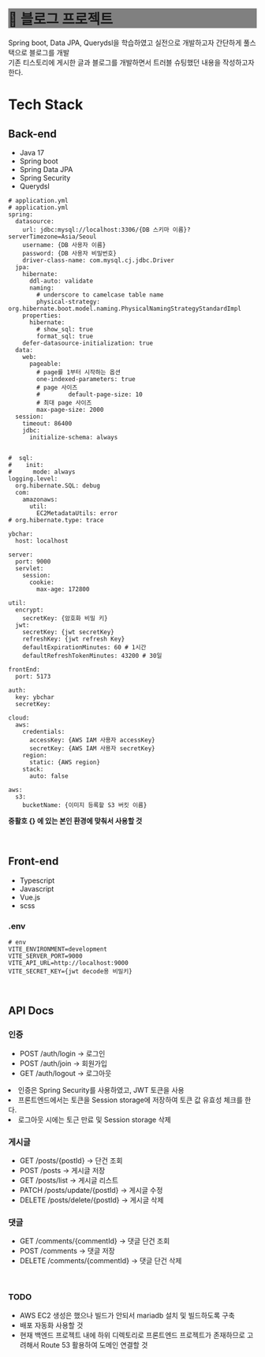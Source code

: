 <h1 style="background-color:gray;"> 📝 블로그 프로젝트 </h1>
Spring boot, Data JPA, Querydsl을 학습하였고 실전으로 개발하고자 간단하게 풀스택으로 블로그를 개발
<br>
기존 티스토리에 게시한 글과 블로그를 개발하면서 트러블 슈팅했던 내용을 작성하고자 한다.
<div>
<h1> Tech Stack </h1>
<h2> Back-end </h2>
<ul>
  <li> Java 17 </li>
  <li> Spring boot </li>
  <li> Spring Data JPA </li>
  <li> Spring Security </li>
  <li> Querydsl </li>
</ul>

```
# application.yml
# application.yml
spring:
  datasource:
    url: jdbc:mysql://localhost:3306/{DB 스키마 이름}?serverTimezone=Asia/Seoul
    username: {DB 사용자 이름}
    password: {DB 사용자 비밀번호}
    driver-class-name: com.mysql.cj.jdbc.Driver
  jpa:
    hibernate:
      ddl-auto: validate
      naming:
        # underscore to camelcase table name
        physical-strategy: org.hibernate.boot.model.naming.PhysicalNamingStrategyStandardImpl
    properties:
      hibernate:
        # show_sql: true
        format_sql: true
    defer-datasource-initialization: true
  data:
    web:
      pageable:
        # page를 1부터 시작하는 옵션
        one-indexed-parameters: true
        # page 사이즈
        #        default-page-size: 10
        # 최대 page 사이즈
        max-page-size: 2000
  session:
    timeout: 86400
    jdbc:
      initialize-schema: always


#  sql:
#    init:
#      mode: always
logging.level:
  org.hibernate.SQL: debug
  com:
    amazonaws:
      util:
        EC2MetadataUtils: error
# org.hibernate.type: trace

ybchar:
  host: localhost

server:
  port: 9000
  servlet:
    session:
      cookie:
        max-age: 172800

util:
  encrypt:
    secretKey: {암호화 비밀 키}
  jwt:
    secretKey: {jwt secretKey}
    refreshKey: {jwt refresh Key}
    defaultExpirationMinutes: 60 # 1시간
    defaultRefreshTokenMinutes: 43200 # 30일

frontEnd:
  port: 5173

auth:
  key: ybchar
  secretKey: 

cloud:
  aws:
    credentials:
      accessKey: {AWS IAM 사용자 accessKey}
      secretKey: {AWS IAM 사용자 secretKey}
    region:
      static: {AWS region}
    stack:
      auto: false

aws:
  s3:
    bucketName: {이미지 등록할 S3 버킷 이름}

```


<b> 중활호 {} 에 있는 본인 환경에 맞춰서 사용할 것 </b>

<br/>
<h2> Front-end </h2>
<ul>
  <li> Typescript </li>
  <li> Javascript </li>
  <li> Vue.js </li>
  <li> scss </li>
</ul>
</div>

<h3> .env </h3>

```
# env
VITE_ENVIRONMENT=development
VITE_SERVER_PORT=9000
VITE_API_URL=http://localhost:9000
VITE_SECRET_KEY={jwt decode용 비밀키}
```

<br/>
<h2> API Docs </h2>

<h3> 인증 </h3>

<ul>
  <li> POST /auth/login ->             로그인 </li>
  <li> POST /auth/join ->              회원가입 </li>
  <li> GET /auth/logout ->             로그아웃 </li>
</ul>

<li> 인증은 Spring Security를 사용하였고, JWT 토큰을 사용 </li>
<li> 프론트엔드에서는 토큰을 Session storage에 저장하여 토큰 값 유효성 체크를 한다. </li>
<li> 로그아웃 시에는 토근 만료 및 Session storage 삭제 </li>

<h3> 게시글 </h3>
<ul> 
<li> GET /posts/{postId} ->            단건 조회 </li>
<li> POST /posts ->                    게시글 저장 </li>
<li> GET /posts/list ->                게시글 리스트 </li>
<li> PATCH /posts/update/{postId} ->   게시글 수정 </li>
<li> DELETE /posts/delete/{postId} ->  게시글 삭제 </li>
</ul>

<h3> 댓글 </h3>
<ul>
<li> GET /comments/{commentId} ->      댓글 단건 조회 </li>
<li> POST /comments ->                 댓글 저장 </li>
<li> DELETE /comments/{commentId} ->   댓글 단건 삭제 </li>
</ul>

<br/>
<h3> TODO </h3>
<ul>
  <li> AWS EC2 생성은 했으나 빌드가 안되서 mariadb 설치 및 빌드하도록 구축 </li>
  <li> 배포 자동화 사용할 것 </li>
  <li> 현재 백엔드 프로젝트 내에 하위 디렉토리로 프론트엔드 프로젝트가 존재하므로 고려해서 Route 53 활용하여 도메인 연결할 것 </li>
</ul>

